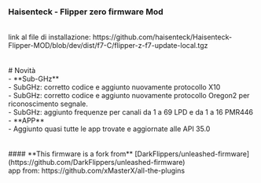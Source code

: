 </a>
<h3>Haisenteck - Flipper zero firmware Mod</h3><br>
link al file di installazione: https://github.com/haisenteck/Haisenteck-Flipper-MOD/blob/dev/dist/f7-C/flipper-z-f7-update-local.tgz <br>
<br>
<br>
# Novità<br>
- **Sub-GHz**<br>
	- SubGHz: corretto codice e aggiunto nuovamente protocollo X10<br>
	- SubGHz: corretto codice e aggiunto nuovamente protocollo Oregon2 per riconoscimento segnale.<br>
	- SubGHz: aggiunto frequenze per canali da 1 a 69 LPD e da 1 a 16 PMR446<br>
- **APP**<br>
	- Aggiunto quasi tutte le app trovate e aggiornate alle API 35.0<br>
<br>
<br>
#### **This firmware is a fork from** [DarkFlippers/unleashed-firmware](https://github.com/DarkFlippers/unleashed-firmware)<br>
app from: https://github.com/xMasterX/all-the-plugins
<br>
